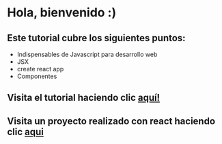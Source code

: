 # Hola, bienvenido :)
## Este tutorial cubre los siguientes puntos:

- Indispensables de Javascript para desarrollo web  
- JSX
- create react app
- Componentes

## Visita el tutorial haciendo clic [aquí!](react-essentials.md) 

## Visita un proyecto realizado con react haciendo clic [aqui](https://ssgastos1234.web.app/)